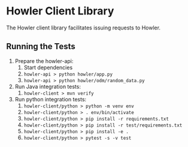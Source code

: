 # Howler Client Library

The Howler client library facilitates issuing requests to Howler.

## Running the Tests

1. Prepare the howler-api:
    1. Start dependencies
    1. `howler-api > python howler/app.py`
    1. `howler-api > python howler/odm/random_data.py`
2. Run Java integration tests:
    1. `howler-client > mvn verify`
3. Run python integration tests:
    1. `howler-client/python > python -m venv env`
    1. `howler-client/python > . env/bin/activate`
    1. `howler-client/python > pip install -r requirements.txt`
    1. `howler-client/python > pip install -r test/requirements.txt`
    1. `howler-client/python > pip install -e .`
    1. `howler-client/python > pytest -s -v test`
